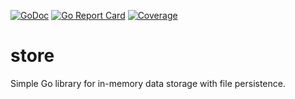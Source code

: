 [![GoDoc](https://img.shields.io/badge/api-reference-blue.svg?style=flat-square)](https://godoc.org/github.com/karlmcguire/store)
[![Go Report Card](https://img.shields.io/badge/go%20report-A%2B-brightgreen.svg?style=flat-square)](https://goreportcard.com/report/github.com/karlmcguire/store)
[![Coverage](https://img.shields.io/badge/coverage-100%25-brightgreen.svg?style=flat-square)](https://gocover.io/karlmcguire/store)

# store
Simple Go library for in-memory data storage with file persistence.


